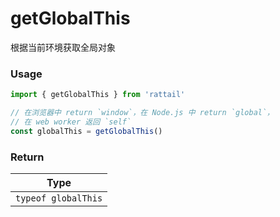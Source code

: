# getGlobalThis

根据当前环境获取全局对象

### Usage

```ts
import { getGlobalThis } from 'rattail'

// 在浏览器中 return `window`，在 Node.js 中 return `global`，
// 在 web worker 返回 `self`
const globalThis = getGlobalThis()
```

### Return

|        Type         |
| :-----------------: |
| `typeof globalThis` |
